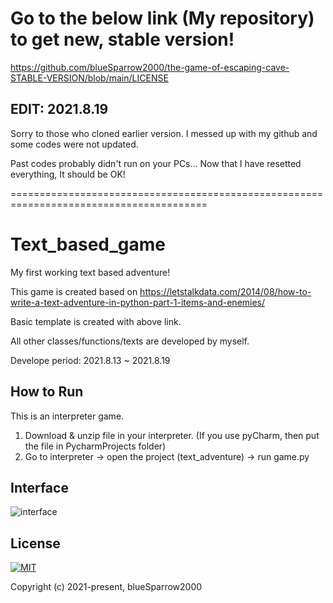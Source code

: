 # Go to the below link (My repository) to get new, stable version!
https://github.com/blueSparrow2000/the-game-of-escaping-cave-STABLE-VERSION/blob/main/LICENSE


## EDIT: 2021.8.19
Sorry to those who cloned earlier version.
I messed up with my github and some codes were not updated.


Past codes probably didn't run on your PCs...
Now that I have resetted everything, It should be OK!

========================================================================================

# Text_based_game
My first working text based adventure! 


This game is created based on https://letstalkdata.com/2014/08/how-to-write-a-text-adventure-in-python-part-1-items-and-enemies/


Basic template is created with above link.


All other classes/functions/texts are developed by myself.


Develope period: 2021.8.13 ~ 2021.8.19

## How to Run


This is an interpreter game.


1. Download & unzip file in your interpreter. (If you use pyCharm, then put the file in PycharmProjects folder)
2. Go to interpreter -> open the project (text_adventure) -> run game.py


## Interface
![interface](../master/images/interface.png)


## License
[![MIT](https://img.shields.io/cocoapods/l/AFNetworking.svg?style=style&label=License&maxAge=2592000)](../master/LICENSE)

Copyright (c) 2021-present, blueSparrow2000
